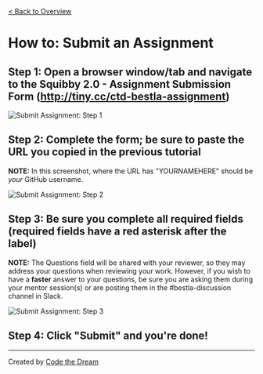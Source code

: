 [< Back to Overview](../../README.md)

# How to: Submit an Assignment

## Step 1: Open a browser window/tab and navigate to the Squibby 2.0 - Assignment Submission Form (http://tiny.cc/ctd-bestla-assignment)

![Submit Assignment: Step 1](../assets/submit-assignment/step-1-squibbyV2.png)

## Step 2: Complete the form; be sure to paste the URL you copied in the previous tutorial
**NOTE:** In this screenshot, where the URL has "YOURNAMEHERE" should be _your_ GitHub username. 

![Submit Assignment: Step 2](../assets/submit-assignment/step-2-squibbyV2.png)

## Step 3: Be sure you complete all required fields (required fields have a red asterisk after the label)
**NOTE:** The Questions field will be shared with your reviewer, so they may address your questions when reviewing your work.  However, if you wish to have a **faster** answer to your questions, be sure you are asking them during your mentor session(s) or are posting them in the #bestla-discussion channel in Slack.

![Submit Assignment: Step 3](../assets/submit-assignment/step-3-squibbyV2.png)

## Step 4: Click "Submit" and you're done!

---

Created by [Code the Dream](https://www.codethedream.org)

